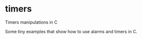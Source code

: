 # timers
Timers manipulations in C

Some tiny examples that show how to use alarms and timers in C.
